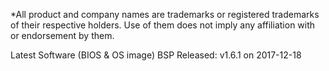*All product and company names are trademarks or registered trademarks of their respective holders. Use of them does not imply any affiliation with or endorsement by them. 

Latest Software (BIOS & OS image) BSP Released: v1.6.1 on 2017-12-18
